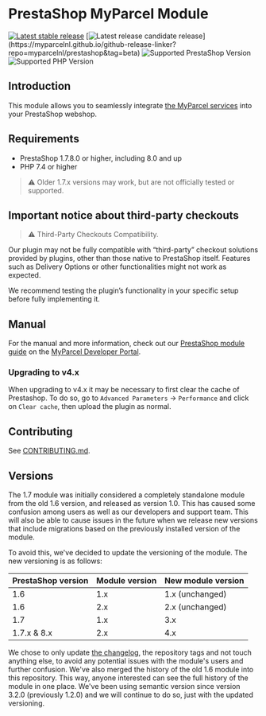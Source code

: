 # PrestaShop MyParcel Module

[![Latest stable release](https://img.shields.io/github/v/release/myparcelnl/prestashop?labelColor=white&label=Latest%20release)](https://github.com/myparcelnl/prestashop/releases/latest)
[![Latest release candidate release](https://img.shields.io/github/v/release/myparcelnl/prestashop?filter=*-rc.*)](https://myparcelnl.github.io/github-release-linker?repo=myparcelnl/prestashop&tag=beta)
![Supported PrestaShop Version](https://img.shields.io/badge/Prestashop-%3E%3D1.7.8.0-gray?labelColor=DF0067&logo=prestashop)
![Supported PHP Version](https://img.shields.io/badge/PHP-%3E=7.4-B0B3D6?labelColor=white&logo=php)

## Introduction

This module allows you to seamlessly integrate [the MyParcel services] into your PrestaShop webshop.

## Requirements

- PrestaShop 1.7.8.0 or higher, including 8.0 and up
- PHP 7.4 or higher

> :warning: Older 1.7.x versions may work, but are not officially tested or supported.

## Important notice about third-party checkouts

> :warning: Third-Party Checkouts Compatibility.

Our plugin may not be fully compatible with “third-party” checkout solutions provided by plugins, other than those native to PrestaShop itself. Features such as Delivery Options or other functionalities might not work as expected.

We recommend testing the plugin’s functionality in your specific setup before fully implementing it.

## Manual

For the manual and more information, check out our [PrestaShop module guide] on the [MyParcel Developer Portal].

### Upgrading to v4.x

When upgrading to v4.x it may be necessary to first clear the cache of Prestashop. To do so, go to `Advanced Parameters` -> `Performance` and click on `Clear cache`, then upload the plugin as normal.

## Contributing

See [CONTRIBUTING.md](./CONTRIBUTING.md).

## Versions

The 1.7 module was initially considered a completely standalone module from the old 1.6 version, and released as version 1.0. This has caused some confusion among users as well as our developers and support team. This will also be able to cause issues in the future when we release new versions that include migrations based on the previously installed version of the module.

To avoid this, we've decided to update the versioning of the module. The new versioning is as follows:

| PrestaShop version | Module version | New module version |
| ------------------ | -------------- | ------------------ |
| 1.6                | 1.x            | 1.x (unchanged)    |
| 1.6                | 2.x            | 2.x (unchanged)    |
| 1.7                | 1.x            | 3.x                |
| 1.7.x & 8.x        | 2.x            | 4.x                |

We chose to only update [the changelog](./CHANGELOG.md), the repository tags and not touch anything else, to avoid any potential issues with the module's users and further confusion. We've also merged the history of the old 1.6 module into this repository. This way, anyone interested can see the full history of the module in one place. We've been using semantic version since version 3.2.0 (previously 1.2.0) and we will continue to do so, just with the updated versioning.

[Bug report for v4.0.0-beta.x form]: https://github.com/myparcelnl/prestashop/issues/new?labels=pdk&template=ZZ-BUG-REPORT-NEW.yml
[MyParcel Developer Portal]: https://developer.myparcel.nl
[MyParcel Plugin Development Kit]: https://developer.myparcel.nl/documentation/52.pdk/
[PrestaShop module guide]: https://developer.myparcel.nl/nl/documentatie/11.prestashop.html
[pinned issue]: https://github.com/myparcelnl/prestashop/issues/226
[releases]: https://github.com/myparcelnl/prestashop/releases
[support@myparcel.nl]: mailto:support@myparcel.nl
[the MyParcel services]: https://www.myparcel.nl/en/
